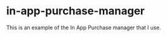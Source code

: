 in-app-purchase-manager
=======================

This is an example of the In App Purchase manager that I use.